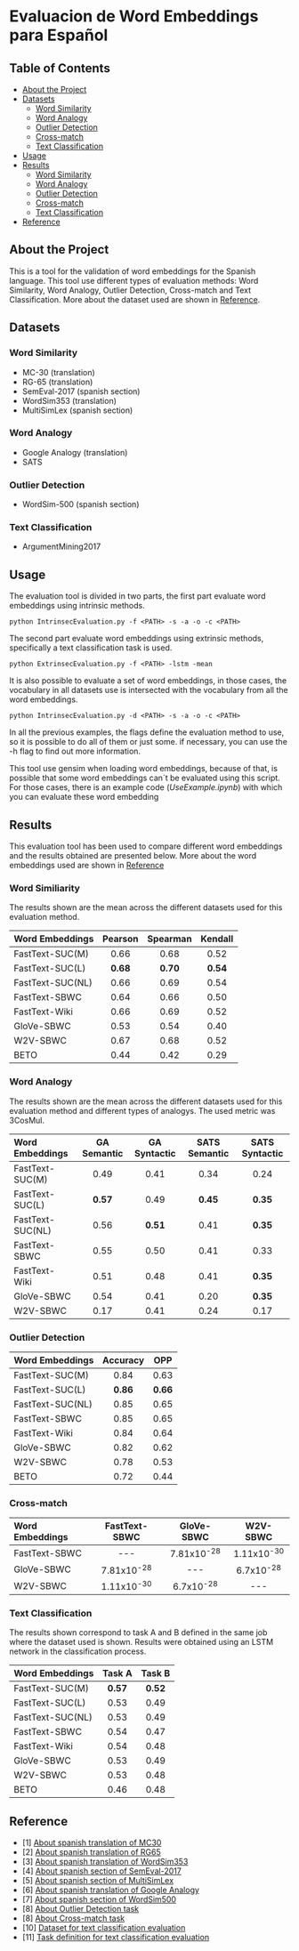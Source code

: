 
# Evaluacion de Word Embeddings para Español


<!-- TABLE OF CONTENTS -->
## Table of Contents

* [About the Project](#about-the-project)
* [Datasets](#datasets)
  * [Word Similarity](#word-similarity)
  * [Word Analogy](#word-analogy)
  * [Outlier Detection](#outlier-detection)
  * [Cross-match](#cross-match)
  * [Text Classification](#text-classification)
* [Usage](#usage)
* [Results](#results)
  * [Word Similarity](#word-similarity)
  * [Word Analogy](#word-analogy)
  * [Outlier Detection](#outlier-detection)
  * [Cross-match](#cross-match)
  * [Text Classification](#text-classification)
* [Reference](#reference)


<!-- ABOUT THE PROJECT -->
## About the Project

This is a tool for the validation of word embeddings for the Spanish language. This tool use different types 
of evaluation methods: Word Similarity, Word Analogy, Outlier Detection, Cross-match and Text Classification.
More about the dataset used are shown in [Reference](#reference).

<!-- DATASETS -->
## Datasets

### Word Similarity

* MC-30 \(translation\)
* RG-65 \(translation\)
* SemEval-2017 \(spanish section\)
* WordSim353 \(translation\)
* MultiSimLex \(spanish section\)

### Word Analogy

* Google Analogy \(translation\)
* SATS

### Outlier Detection

* WordSim-500 \(spanish section\)

### Text Classification

* ArgumentMining2017


<!-- USAGE EXAMPLE -->
## Usage

The evaluation tool is divided in two parts, the first part evaluate word embeddings using intrinsic methods.

```
python IntrinsecEvaluation.py -f <PATH> -s -a -o -c <PATH>
```

The second part evaluate word embeddings using extrinsic methods, specifically a text classification task is used.

```
python ExtrinsecEvaluation.py -f <PATH> -lstm -mean
```

It is also possible to evaluate a set of word embeddings, in those cases, the vocabulary in all datasets use is 
intersected with the vocabulary from all the word embeddings.

```
python IntrinsecEvaluation.py -d <PATH> -s -a -o -c <PATH>
```

In all the previous examples, the flags define the evaluation method to use, so it is possible to do all of them or 
just some. if necessary, you can use the -h flag to find out more information.

This tool use gensim when loading word embeddings, because of that, is possible that some word embeddings can´t be 
evaluated using this script. For those cases, there is an example code (*UseExample.ipynb*) with which you can evaluate 
these word embedding


<!-- RESULTS -->
## Results

This evaluation tool has been used to compare different word embeddings and the results obtained are presented below.
More about the word embeddings used are shown in [Reference](#reference)

### Word Similiarity

The results shown are the mean across the different datasets used for this evaluation method.

| Word Embeddings   |  Pearson | Spearman | Kendall |
| :---------------- | :--: | :--: | :--: |
| FastText-SUC(M)   | 0.66 | 0.68 | 0.52 |
| FastText-SUC(L)   | **0.68** | **0.70** | **0.54** |
| FastText-SUC(NL)  | 0.66 | 0.69 | 0.54 |
| FastText-SBWC     | 0.64 | 0.66 | 0.50 |
| FastText-Wiki     | 0.66 | 0.69 | 0.52 |
| GloVe-SBWC        | 0.53 | 0.54 | 0.40 |
| W2V-SBWC          | 0.67 | 0.68 | 0.52 |
| BETO              | 0.44 | 0.42 | 0.29 |


### Word Analogy

The results shown are the mean across the different datasets used for this evaluation method and different types of 
analogys. The used metric was 3CosMul.

| Word Embeddings   | GA Semantic | GA Syntactic | SATS Semantic | SATS Syntactic |
| :---------------- | :--: | :--: | :--: | :--: |
| FastText-SUC(M)   | 0.49 | 0.41 | 0.34 | 0.24 |
| FastText-SUC(L)   | **0.57** | 0.49 | **0.45** | **0.35** |
| FastText-SUC(NL)  | 0.56 | **0.51** | 0.41 | **0.35** |
| FastText-SBWC     | 0.55 | 0.50 | 0.41 | 0.33 |
| FastText-Wiki     | 0.51 | 0.48 | 0.41 | **0.35** |
| GloVe-SBWC        | 0.54 | 0.41 | 0.20 | **0.35** |
| W2V-SBWC          | 0.17 | 0.41 | 0.24 | 0.17 |


### Outlier Detection

| Word Embeddings   | Accuracy | OPP |
| :---------------- | :--: | :--: |
| FastText-SUC(M)   | 0.84 | 0.63 |
| FastText-SUC(L)   | **0.86** | **0.66** |
| FastText-SUC(NL)  | 0.85 | 0.65 |
| FastText-SBWC     | 0.85 | 0.65 |
| FastText-Wiki     | 0.84 | 0.64 |
| GloVe-SBWC        | 0.82 | 0.62 |
| W2V-SBWC          | 0.78 | 0.53 |
| BETO              | 0.72 | 0.44 |


### Cross-match

| Word Embeddings | FastText-SBWC | GloVe-SBWC | W2V-SBWC |
| :-------------- | :--: | :--: | :--: |
| FastText-SBWC   | \--- | 7.81x10<sup>-28</sup> | 1.11x10<sup>-30</sup> |
| GloVe-SBWC      | 7.81x10<sup>-28</sup> | \--- | 6.7x10<sup>-28</sup> |
| W2V-SBWC        | 1.11x10<sup>-30</sup> | 6.7x10<sup>-28</sup> | \--- |


### Text Classification

The results shown correspond to task A and B defined in the same job where the dataset used is shown. Results 
were obtained using an LSTM network in the classification process.

| Word Embeddings   | Task A | Task B |
| :---------------- | :--: | :--: |
| FastText-SUC(M)   | **0.57** | **0.52** |
| FastText-SUC(L)   | 0.53 | 0.49 |
| FastText-SUC(NL)  | 0.53 | 0.49 |
| FastText-SBWC     | 0.54 | 0.47 |
| FastText-Wiki     | 0.54 | 0.48 |
| GloVe-SBWC        | 0.53 | 0.49 |
| W2V-SBWC          | 0.53 | 0.48 |
| BETO              | 0.46 | 0.48 |


<!-- REFERENCE -->
## Reference

* [1] [About spanish translation of MC30](https://www.aclweb.org/anthology/D09-1124/)
* [2] [About spanish translation of RG65](https://www.aclweb.org/anthology/P15-2001/)
* [3] [About spanish translation of WordSim353](https://www.aclweb.org/anthology/D09-1124/)
* [4] [About spanish section of SemEval-2017](https://www.aclweb.org/anthology/S17-2002/)
* [5] [About spanish section of MultiSimLex](https://multisimlex.com/)
* [6] [About spanish translation of Google Analogy](https://crscardellino.github.io/SBWCE/)
* [7] [About spanish section of WordSim500](https://www.semanticscholar.org/paper/Automated-Generation-of-Multilingual-Clusters-for-Blair-Merhav/ba14d02895ed8d93b3d44e5451be83f3c9e767fa)
* [8] [About Outlier Detection task](https://www.aclweb.org/anthology/W16-2508/)
* [8] [About Cross-match task](https://www.aclweb.org/anthology/W17-5303/)
* [10] [Dataset for text classification evaluation](https://github.com/uchile-nlp/ArgumentMining2017)
* [11] [Task definition for text classification evaluation](https://www.aclweb.org/anthology/W17-5101/)
